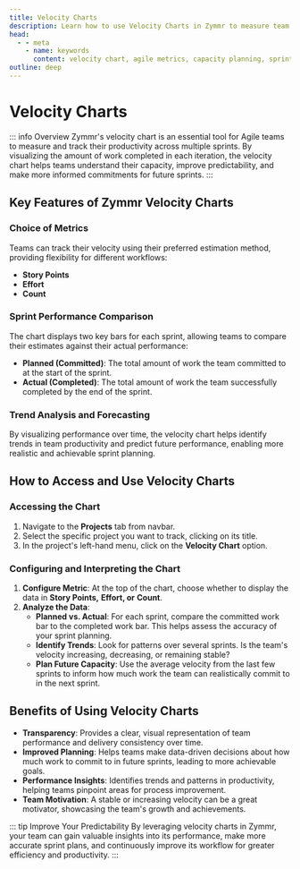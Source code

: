 ```yaml
---
title: Velocity Charts
description: Learn how to use Velocity Charts in Zymmr to measure team productivity, improve sprint planning, and forecast future capacity.
head:
  - - meta
    - name: keywords
      content: velocity chart, agile metrics, capacity planning, sprint performance, zymmr
outline: deep
---
```


# Velocity Charts

::: info Overview
Zymmr's velocity chart is an essential tool for Agile teams to measure and track their productivity across multiple sprints. By visualizing the amount of work completed in each iteration, the velocity chart helps teams understand their capacity, improve predictability, and make more informed commitments for future sprints.
:::

## Key Features of Zymmr Velocity Charts

### Choice of Metrics
Teams can track their velocity using their preferred estimation method, providing flexibility for different workflows:
-   **Story Points**
-   **Effort** 
-   **Count**

### Sprint Performance Comparison
The chart displays two key bars for each sprint, allowing teams to compare their estimates against their actual performance:
-   **Planned (Committed)**: The total amount of work the team committed to at the start of the sprint.
-   **Actual (Completed)**: The total amount of work the team successfully completed by the end of the sprint.

### Trend Analysis and Forecasting
By visualizing performance over time, the velocity chart helps identify trends in team productivity and predict future performance, enabling more realistic and achievable sprint planning.

## How to Access and Use Velocity Charts

### Accessing the Chart
1.  Navigate to the **Projects** tab from navbar.
2.  Select the specific project you want to track, clicking on its title.
3.  In the project's left-hand menu, click on the **Velocity Chart** option.

### Configuring and Interpreting the Chart
1.  **Configure Metric**: At the top of the chart, choose whether to display the data in **Story Points,** **Effort, or** **Count**.
2.  **Analyze the Data**:
    -   **Planned vs. Actual**: For each sprint, compare the committed work bar to the completed work bar. This helps assess the accuracy of your sprint planning.
    -   **Identify Trends**: Look for patterns over several sprints. Is the team's velocity increasing, decreasing, or remaining stable?
    -   **Plan Future Capacity**: Use the average velocity from the last few sprints to inform how much work the team can realistically commit to in the next sprint.

## Benefits of Using Velocity Charts

-   **Transparency**: Provides a clear, visual representation of team performance and delivery consistency over time.
-   **Improved Planning**: Helps teams make data-driven decisions about how much work to commit to in future sprints, leading to more achievable goals.
-   **Performance Insights**: Identifies trends and patterns in productivity, helping teams pinpoint areas for process improvement.
-   **Team Motivation**: A stable or increasing velocity can be a great motivator, showcasing the team's growth and achievements.

::: tip Improve Your Predictability
By leveraging velocity charts in Zymmr, your team can gain valuable insights into its performance, make more accurate sprint plans, and continuously improve its workflow for greater efficiency and productivity.
:::